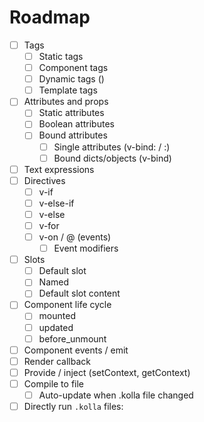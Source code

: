 # Roadmap

- [ ] Tags
	- [ ] Static tags
	- [ ] Component tags
	- [ ] Dynamic tags (<component is="...">)
	- [ ] Template tags
- [ ] Attributes and props
	- [ ] Static attributes
	- [ ] Boolean attributes
	- [ ] Bound attributes
		- [ ] Single attributes (v-bind: / :)
		- [ ] Bound dicts/objects (v-bind)
- [ ] Text expressions
- [ ] Directives
	- [ ] v-if
	- [ ] v-else-if
	- [ ] v-else
	- [ ] v-for
	- [ ] v-on / @ (events)
		- [ ] Event modifiers
- [ ] Slots
	- [ ] Default slot
	- [ ] Named
	- [ ] Default slot content
- [ ] Component life cycle
	- [ ] mounted
	- [ ] updated
	- [ ] before_unmount
- [ ] Component events / emit
- [ ] Render callback
- [ ] Provide / inject (setContext, getContext)
- [ ] Compile to file
	- [ ] Auto-update when .kolla file changed
- [ ] Directly run `.kolla` files:
